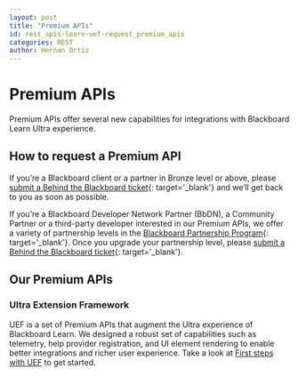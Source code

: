 ```yaml
---
layout: post
title: "Premium APIs"
id: rest_apis-learn-uef-request_premium_apis
categories: REST
author: Hernan Ortiz
---
```


# Premium APIs

Premium APIs offer several new capabilities for integrations with
Blackboard Learn Ultra experience.

## How to request a Premium API

If you’re a Blackboard client or a partner in Bronze level or above,
please [submit a Behind the Blackboard ticket](https://blackboard.secure.force.com/){: target='\_blank'}
and we’ll get back to you as soon as possible.

If you’re a Blackboard Developer Network Partner (BbDN), a Community
Partner or a third-party developer interested in our Premium APIs,
we offer a variety of partnership levels in the
[Blackboard Partnership Program](https://www.blackboard.com/partnerships/become-a-partner){: target='\_blank'}.
Once you upgrade your partnership level, please [submit a Behind the Blackboard ticket](https://blackboard.secure.force.com/){: target='\_blank'}.

## Our Premium APIs

### Ultra Extension Framework

UEF is a set of Premium APIs that augment the Ultra experience of
Blackboard Learn. We designed a robust set of capabilities such as
telemetry, help provider registration, and UI element rendering to
enable better integrations and richer user experience.
Take a look at [First steps with UEF](https://docs.blackboard.com/learn/uef/getting-started) to get started.
